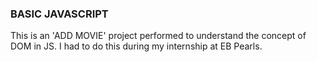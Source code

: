 ### BASIC JAVASCRIPT
This is an 'ADD MOVIE' project performed to understand the concept of DOM in JS. 
I had to do this during my internship at EB Pearls.
